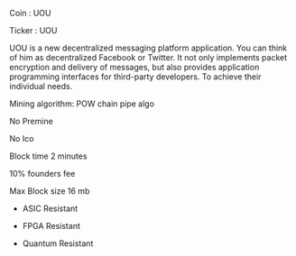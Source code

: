 Coin :  UOU

Ticker : UOU

UOU is a new decentralized messaging platform application. You can think of him as decentralized Facebook or Twitter. It not only implements packet encryption and delivery of messages, but also provides application programming interfaces for third-party developers. To achieve their individual needs.

   Mining algorithm: POW chain pipe algo
   
No Premine

No Ico

Block time 2 minutes

10% founders fee

Max Block size 16 mb

- ASIC Resistant

- FPGA Resistant

- Quantum Resistant



